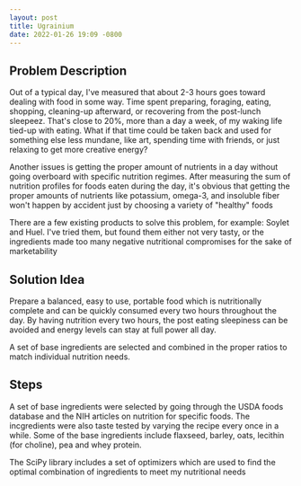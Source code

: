 ```yaml
---
layout: post
title: Ugrainium
date: 2022-01-26 19:09 -0800
---
```

## Problem Description

Out of a typical day, I've measured that about 2-3 hours goes toward dealing with food in some way. Time spent preparing, foraging, eating, shopping, cleaning-up afterward, or recovering from the post-lunch sleepeez. That's close to 20%, more than a day a week, of my waking life tied-up with eating. What if that time could be taken back and used for something else less mundane, like art, spending time with friends, or just relaxing to get more creative energy?

Another issues is getting the proper amount of nutrients in a day without going overboard with specific nutrition regimes. After measuring the sum of nutrition profiles for foods eaten during the day, it's obvious that getting the proper amounts of nutrients like potassium, omega-3, and insoluble fiber won't happen by accident just by choosing a variety of "healthy" foods

There are a few existing products to solve this problem, for example: Soylet and Huel. I've tried them, but found them either not very tasty, or the ingredients made too many negative nutritional compromises for the sake of marketability

## Solution Idea

Prepare a balanced, easy to use, portable food which is nutritionally complete and can be quickly consumed every two hours throughout the day. By having nutrition every two hours, the post eating sleepiness can be avoided and energy levels can stay at full power all day.

A set of base ingredients are selected and combined in the proper ratios to match individual nutrition needs.

## Steps

A set of base ingredients were selected by going through the USDA foods database and the NIH articles on nutrition for specific foods. The incgredients were also taste tested by varying the recipe every once in a while. Some of the base ingredients include flaxseed, barley, oats, lecithin (for choline), pea and whey protein.

The SciPy library includes a set of optimizers which are used to find the optimal combination of ingredients to meet my nutritional needs
